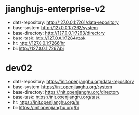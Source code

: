 # jianghujs-enterprise-v2

- data-repository: http://127.0.0.1:7261/data-repository
- base-system:     http://127.0.0.1:7262/system   
- base-directory:  http://127.0.0.1:7263/directory
- base-task:       http://127.0.0.1:7264/task 
- hr:              http://127.0.0.1:7266/hr
- bi:              http://127.0.0.1:7267/bi



# dev02

- data-repository: https://init.openjianghu.org/data-repository
- base-system:     https://init.openjianghu.org/system   
- base-directory:  https://init.openjianghu.org/directory
- base-task:       https://init.openjianghu.org/task 
- hr:              https://init.openjianghu.org/hr
- bi:              https://init.openjianghu.org/bi